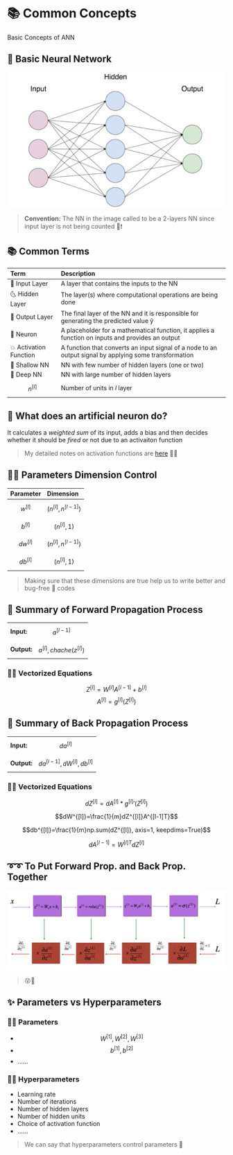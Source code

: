 # 📚 Common Concepts

Basic Concepts of ANN

## 🍭 Basic Neural Network

![](../.gitbook/assets/basicann.png)

> **Convention:** The NN in the image called to be a 2-layers NN since input layer is not being counted 📢❗

## 📚 Common Terms

| Term | Description |
| :--- | :--- |
| 🌚 Input Layer | A layer that contains the inputs to the NN |
| 🌜 Hidden Layer | The layer\(s\) where computational operations are being done |
| 🌝 Output Layer | The final layer of the NN and it is responsible for generating the predicted value ŷ |
| 🧠 Neuron | A placeholder for a mathematical function, it applies a function on inputs and provides an output |
| 💥 Activation Function | A function that converts an input signal of a node to an output signal by applying some transformation |
| 👶 Shallow NN | NN with few number of hidden layers \(one or two\) |
| 💪 Deep NN | NN with large number of hidden layers |
| $$n^{[l]}$$ | Number of units in _l_ layer |

## 🧠 What does an artificial neuron do?

It calculates a _weighted sum_ of its input, adds a bias and then decides whether it should be _fired_ or not due to an activaiton function

> My detailed notes on activation functions are [here](https://github.com/asmaamirkhan/DeepLearningNotes/tree/d20deec6ead832c6650a0d761212dfafef64b302/0-NNConcepts/3-ActivationFunctions.md) 👩‍🏫

## 👩‍🔧 Parameters Dimension Control

| Parameter | Dimension |
| :--- | :--- |
| $$w^{[l]}$$ | $$(n^{[l]},n^{[l-1]})$$ |
| $$b^{[l]}$$ | $$(n^{[l]},1)$$ |
| $$dw^{[l]}$$ | $$(n^{[l]},n^{[l-1]})$$ |
| $$db^{[l]}$$ | $$(n^{[l]},1)$$ |

> Making sure that these dimensions are true help us to write better and bug-free :bug: codes

## 🎈 Summary of Forward Propagation Process

|  |  |
| :--- | :--- |
| **Input:** | $$a^{[l-1]}$$ |
| **Output:** | $$a^{[l]}, chache (z^{[l]})$$ |

### 👩‍🔧 Vectorized Equations

$$Z^{[l]} =W^{[l]}A^{[l-1]}+b^{[l]}$$ $$A^{[l]} = g^{[l]}(Z^{[l]})$$

## 🎈 Summary of Back Propagation Process

|  |  |
| :--- | :--- |
| **Input:** | $$da^{[l]}$$ |
| **Output:** | $$da^{[l-1]}, dW^{[l]}, db^{[l]}$$ |

### 👩‍🔧 Vectorized Equations

$$dZ^{[l]}=dA^{[l]} * {g^{[l]}}'(Z^{[l]})$$

$$dW^{[l]}=\frac{1}{m}dZ^{[l]}A^{[l-1]T}$$

$$db^{[l]}=\frac{1}{m}np.sum(dZ^{[l]}, axis=1, keepdims=True)$$

$$dA^{[l-1]}=W^{[l]T}dZ^{[l]}$$

## ➰➰ To Put Forward Prop. and Back Prop. Together

![](../.gitbook/assets/forbacksummary.png)

> 😵🤕

## ✨ Parameters vs Hyperparameters

### 👩‍🏫 Parameters

* $$W^{[1]}, W^{[2]}, W^{[3]}$$
* $$b^{[1]}, b^{[2]}$$
* ......

### 👩‍🔧 Hyperparameters

* Learning rate
* Number of iterations
* Number of hidden layers
* Number of hidden units
* Choice of activation function
* ......

> We can say that hyperparameters control parameters 🤔

